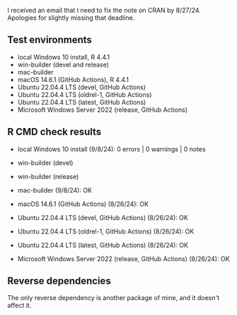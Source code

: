 I received an email that I need to fix the note on CRAN by 8/27/24.
Apologies for slightly missing that deadline.

## Test environments
* local Windows 10 install, R 4.4.1
* win-builder (devel and release)
* mac-builder
* macOS 14.6.1 (GitHub Actions), R 4.4.1
* Ubuntu 22.04.4 LTS (devel, GitHub Actions)
* Ubuntu 22.04.4 LTS (oldrel-1, GitHub Actions)
* Ubuntu 22.04.4 LTS (latest, GitHub Actions)
* Microsoft Windows Server 2022 (release, GitHub Actions)


## R CMD check results


* local Windows 10 install (9/8/24): 0 errors | 0 warnings | 0 notes

* win-builder (devel)

* win-builder (release)

* mac-builder (9/8/24): OK

* macOS 14.6.1 (GitHub Actions) (8/26/24): OK

* Ubuntu 22.04.4 LTS (devel, GitHub Actions) (8/26/24): OK

* Ubuntu 22.04.4 LTS (oldrel-1, GitHub Actions) (8/26/24): OK

* Ubuntu 22.04.4 LTS (latest, GitHub Actions) (8/26/24): OK

* Microsoft Windows Server 2022 (release, GitHub Actions) (8/26/24): OK


## Reverse dependencies

The only reverse dependency is another package of mine,
and it doesn't affect it.
